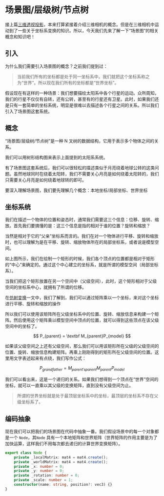 # 场景图/层级树/节点树

接上篇[三维透视投影](./8-perspective-projection.md)，本来打算紧接着介绍三维相机的概念。但是在三维相机中运动到了一些关于坐标系变换的知识。所以，今天我们先来了解一下“场景图”的相关概念和知识吧！

## 引入

为什么我们需要引入场景图的概念？之前我们提到过：

> 当前我们所有的坐标都是处于同一坐标系中。我们就把这个坐标系称之为“世界”。所以现在我们所有的坐标都是“世界坐标”。

假设现在有这样的一种场景：我们想要描绘太阳系中各个行星的运动。众所周知，我们的行星不仅仅有自转，还有公转，甚至有的行星还有卫星。此时，如果我们还是只有一套简单的坐标系统，明显是很难以去描述各个行星之间的关系。所以我们引入了场景图这套系统。

## 概念

“场景图/层级树/节点树”是一种 N 叉树的数据结构，它用于表示多个物体之间的关系。

我们可以用树形结构图来表示上面提到的太阳系系统。

<ImgContainer :srcs="['/img/9-hierarchyTree/solarSystem.png']"/>

有了场景图这套系统后，我们可以很轻松的描述类似于月亮绕着地球公转的这类问题。虽然地球同时在绕着太阳转，我们不需要关心月亮是如何绕着太阳转的，我们只需要关心月亮是如何绕着地球转的即可。

要深入理解场景图，我们要先理解几个概念：本地坐标/局部坐标、世界坐标

## 坐标系统

我们在描述一个物体的位置和姿态时，通常我们需要这三个信息：位移、旋转、缩放。首先我们要搞懂的是：这三个信息是指的相对于谁的位置？旋转和缩放？

当然是相对于它的“父亲”坐标系而言的。我们在对一个物体进行平移、旋转和缩放时，也可以理解为是在平移、旋转、缩放物体所在的局部坐标系，或者说是模型空间。

<ImgContainer :srcs="['/img/9-hierarchyTree/local.png']"/>
如上图所示，我们在绘制一个矩形的时候，我们各个顶点的位置都是相对于矩形的“中心”来确定的。通过这个中心建立的坐标系，就是所谓的模型空间（局部坐标系）。

当我们把这个矩形放置在另一个空间中（父级空间），此时，这个矩形相对于父级空间的坐标系中心，就拥有了所谓的位移。

<ImgContainer :srcs="['/img/9-hierarchyTree/parent.png']"/>

在[仿射变换](./3-affine-transform/)一文中，我们了解到，我们可以通过矩阵乘以一个坐标，来对这个坐标进行平移、旋转和缩放的操作

所以我们可以使用该矩阵所在父级坐标系中的位置、旋转、缩放信息来构建一个矩阵。然后使用这个矩阵乘以模型空间中顶点的位置，就可以得到这些顶点在该父级空间中的坐标了。

$$
P_{parent} = \textbf M_{parent}P_{model}
$$

如果该父级空间之上还有父级空间，那么我们可以用该矩形所在父级的父级空间的位置、旋转、缩放信息构建矩阵。再乘上刚刚得到的矩形所在父级空间的位置。这里用文字表述起来有点绕，我们写作公式：

$$
P_{grandfather} = M_{parent's parent}M_{parent}P_{model}
$$

我们可以看出来，这是一个递归的关系。如果我们想得到一个顶点在“世界”空间的坐标，就可以一直乘以其父级的变换矩阵，直到没有父级空间为止。

> 所谓的世界坐标就是处于最顶层坐标系中的坐标，最顶层的坐标系不存在父级坐标系了。

## 编码抽象

现在我们可以把我们的场景图在代码中抽象一番。我们假设场景中的每一个对象都是一个 `Node`，其`Node` 具有一个本地矩阵和世界矩阵（世界矩阵的作用主要是为了加快运算，这样我们不用每次都去递归的计算世界变换矩阵）。

```ts
export class Node {
    private _localMatrix: mat4 = mat4.create();
    private _worldMatrix: mat4 = mat4.create();
    private _x: number = 0;
    private _y: number = 0;
    private _rotation: number = 0;
    private _scale: number = 1;
    constructor(name: string, position?: vec3) {}
}
```

<WebGLHierarchy/>
